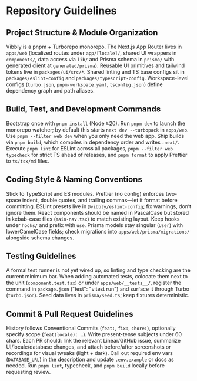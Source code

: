 # Repository Guidelines

## Project Structure & Module Organization

Vibbly is a pnpm + Turborepo monorepo. The Next.js App Router lives in `apps/web` (localized routes under `app/[locale]/`, shared UI wrappers in `components/`, data access via `lib/` and Prisma schema in `prisma/` with generated client at `generated/prisma`). Reusable UI primitives and tailwind tokens live in `packages/ui/src/*`. Shared linting and TS base configs sit in `packages/eslint-config` and `packages/typescript-config`. Workspace-level configs (`turbo.json`, `pnpm-workspace.yaml`, `tsconfig.json`) define dependency graph and path aliases.

## Build, Test, and Development Commands

Bootstrap once with `pnpm install` (Node ≥20). Run `pnpm dev` to launch the monorepo watcher; by default this starts `next dev --turbopack` in `apps/web`. Use `pnpm --filter web dev` when you only need the web app. Ship builds via `pnpm build`, which compiles in dependency order and writes `.next/`. Execute `pnpm lint` for ESLint across all packages, `pnpm --filter web typecheck` for strict TS ahead of releases, and `pnpm format` to apply Prettier to `ts/tsx/md` files.

## Coding Style & Naming Conventions

Stick to TypeScript and ES modules. Prettier (no config) enforces two-space indent, double quotes, and trailing commas—let it format before committing. ESLint presets live in `@vibbly/eslint-config`; fix warnings, don’t ignore them. React components should be named in PascalCase but stored in kebab-case files (`main-nav.tsx`) to match existing layout. Keep hooks under `hooks/` and prefix with `use`. Prisma models stay singular (`User`) with lowerCamelCase fields; check migrations into `apps/web/prisma/migrations/` alongside schema changes.

## Testing Guidelines

A formal test runner is not yet wired up, so linting and type checking are the current minimum bar. When adding automated tests, colocate them next to the unit (`component.test.tsx`) or under `apps/web/__tests__/`, register the command in `package.json` ("test": "vitest run") and surface it through Turbo (`turbo.json`). Seed data lives in `prisma/seed.ts`; keep fixtures deterministic.

## Commit & Pull Request Guidelines

History follows Conventional Commits (`feat:`, `fix:`, `chore:`), optionally specify scope (`feat(locale): …`). Write present-tense subjects under 60 chars. Each PR should: link the relevant Linear/GitHub issue, summarize UI/locale/database changes, and attach before/after screenshots or recordings for visual tweaks (light + dark). Call out required env vars (`DATABASE_URL`) in the description and update `.env.example` or docs as needed. Run `pnpm lint`, typecheck, and `pnpm build` locally before requesting review.
